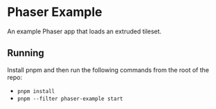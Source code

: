 # Phaser Example

An example Phaser app that loads an extruded tileset.

## Running

Install pnpm and then run the following commands from the root of the repo:
- `pnpm install`
- `pnpm --filter phaser-example start`